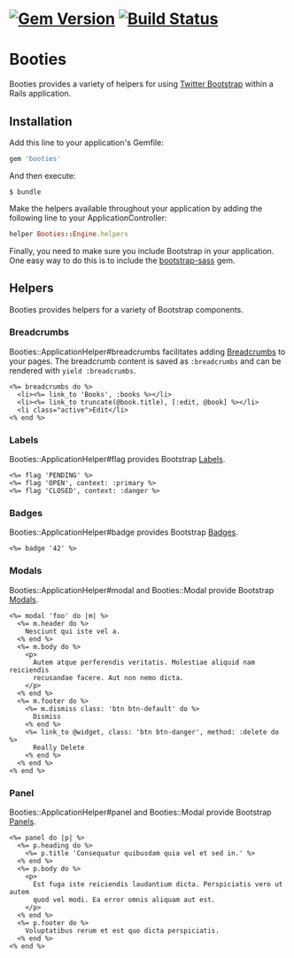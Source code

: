 # [![Gem Version](https://badge.fury.io/rb/booties.svg)](http://badge.fury.io/rb/booties) [![Build Status](https://travis-ci.org/jparker/booties.svg?branch=master)](https://travis-ci.org/jparker/booties)

# Booties

Booties provides a variety of helpers for using [Twitter
Bootstrap](http://getbootstrap.com/) within a Rails application.

## Installation

Add this line to your application's Gemfile:

```ruby
gem 'booties'
```

And then execute:

    $ bundle

Make the helpers available throughout your application by adding the following
line to your ApplicationController:

```ruby
helper Booties::Engine.helpers
```

Finally, you need to make sure you include Bootstrap in your application. One
easy way to do this is to include the
[bootstrap-sass](https://github.com/twbs/bootstrap-sass) gem.

## Helpers

Booties provides helpers for a variety of Bootstrap components.

### Breadcrumbs

Booties::ApplicationHelper#breadcrumbs facilitates adding
[Breadcrumbs](http://getbootstrap.com/components/#breadcrumbs) to your pages.
The breadcrumb content is saved as `:breadcrumbs` and can be rendered with
`yield :breadcrumbs`.

```erb
<%= breadcrumbs do %>
  <li><%= link_to 'Books', :books %></li>
  <li><%= link_to truncate(@book.title), [:edit, @book] %></li>
  <li class="active">Edit</li>
<% end %>
```

### Labels

Booties::ApplicationHelper#flag provides Bootstrap
[Labels](http://getbootstrap.com/components/#labels).

```erb
<%= flag 'PENDING' %>
<%= flag 'OPEN', context: :primary %>
<%= flag 'CLOSED', context: :danger %>
```

### Badges

Booties::ApplicationHelper#badge provides Bootstrap
[Badges](http://getbootstrap.com/components/#badges).

```erb
<%= badge '42' %>
```

### Modals

Booties::ApplicationHelper#modal and Booties::Modal provide Bootstrap
[Modals](http://getbootstrap.com/javascript/#modals).

```erb
<%= modal 'foo' do |m| %>
  <%= m.header do %>
    Nesciunt qui iste vel a.
  <% end %>
  <%= m.body do %>
    <p>
      Autem atque perferendis veritatis. Molestiae aliquid nam reiciendis
      recusandae facere. Aut non nemo dicta.
    </p>
  <% end %>
  <%= m.footer do %>
    <%= m.dismiss class: 'btn btn-default' do %>
      Dismiss
    <% end %>
    <%= link_to @widget, class: 'btn btn-danger', method: :delete do %>
      Really Delete
    <% end %>
  <% end %>
<% end %>
```
### Panel

Booties::ApplicationHelper#panel and Booties::Modal provide Bootstrap
[Panels](http://getbootstrap.com/components/#panels).

```erb
<%= panel do |p| %>
  <%= p.heading do %>
    <%= p.title 'Consequatur quibusdam quia vel et sed in.' %>
  <% end %>
  <%= p.body do %>
    <p>
      Est fuga iste reiciendis laudantium dicta. Perspiciatis vero ut autem
      quod vel modi. Ea error omnis aliquam aut est.
    </p>
  <% end %>
  <%= p.footer do %>
    Voluptatibus rerum et est quo dicta perspiciatis.
  <% end %>
<% end %>
```
